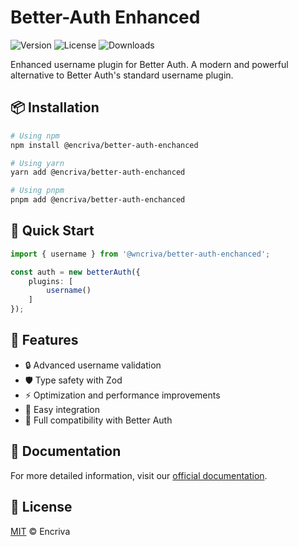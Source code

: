# Better-Auth Enhanced

![Version](https://img.shields.io/npm/v/@encriva/better-auth-enchanced)
![License](https://img.shields.io/npm/l/@encriva/better-auth-enchanced)
![Downloads](https://img.shields.io/npm/dt/@encriva/better-auth-enchanced)

Enhanced username plugin for Better Auth. A modern and powerful alternative to Better Auth's standard username plugin.

## 📦 Installation

```bash
# Using npm
npm install @encriva/better-auth-enchanced

# Using yarn
yarn add @encriva/better-auth-enchanced

# Using pnpm
pnpm add @encriva/better-auth-enchanced
```

## 🚀 Quick Start

```typescript
import { username } from '@wncriva/better-auth-enchanced';

const auth = new betterAuth({
	plugins: [
		username()
	]
});
```

## 🌟 Features

- 🔒 Advanced username validation
- 🛡 Type safety with Zod
- ⚡ Optimization and performance improvements
- 🔌 Easy integration
- 📱 Full compatibility with Better Auth

## 📘 Documentation

For more detailed information, visit our [official documentation](https://developers.encriva.com/packages/better-auth-enchanced).

## 📜 License

[MIT](LICENSE) © Encriva